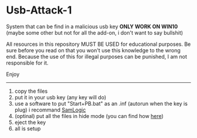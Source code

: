 # Usb-Attack-1
System that can be find in a malicious usb key
**ONLY WORK ON WIN10** (maybe some other but not for all the add-on, i don't want to say bullshit)


All resources in this repository MUST BE USED for educational purposes.
Be sure before you read on that you won't use this knowledge to the wrong end.
Because the use of this for illegal purposes can be punished, I am not responsible for it.

Enjoy

--------------------------------------------------------------------------------------------------

1) copy the files
2) put it in your usb key (any key will do)
3) use a software to put "Start+PB.bat" as an .inf (autorun when the key is plug) i recommand [SamLogic](https://www.samlogic.net/usb-autorun-creator/usb-autorun-creator.htm)
4) (optinal) put all the files in hide mode (you can find how [here](https://www.windowscentral.com/how-hide-files-and-folders-windows-10))
5) eject the key
6) all is setup
